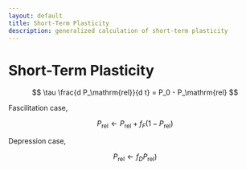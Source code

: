 ```yaml
---
layout: default
title: Short-Term Plasticity
description: generalized calculation of short-term plasticity
---
```


<script type="text/x-mathjax-config">MathJax.Hub.Config({tex2jax:{inlineMath:[['\$','\$'],['\\(','\\)']],processEscapes:true},CommonHTML: {matchFontHeight:false}});</script>
<script type="text/javascript" async src="https://cdnjs.cloudflare.com/ajax/libs/mathjax/2.7.1/MathJax.js?config=TeX-MML-AM_CHTML"></script>

# Short-Term Plasticity

$$
\tau \frac{d P_\mathrm{rel}}{d t} = P_0 - P_\mathrm{rel}
$$

Fascilitation case,

$$
P_\mathrm{rel} \leftarrow P_\mathrm{rel} + f_F (1 - P_\mathrm{rel})
$$

Depression case,

$$
P_\mathrm{rel} \leftarrow f_D P_\mathrm{rel})
$$